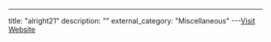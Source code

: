 ---
title: "alright21"
description: ""
external_category: "Miscellaneous"
---[Visit Website](https://github.com/alright21)

